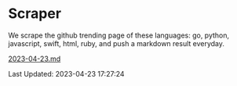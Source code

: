 # Scraper

We scrape the github trending page of these languages: go, python, javascript, swift, html, ruby, and push a markdown result everyday.

[2023-04-23.md](https://github.com/henson/Scraper/blob/master/2023-04-23.md)

Last Updated: 2023-04-23 17:27:24
